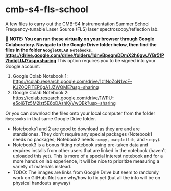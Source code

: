 # cmb-s4-fls-school
A few files to carry out the CMB-S4 Instrumentation Summer School Frequency-tunable Laser Source (FLS) laser spectroscopy/reflection lab. 

👋 **NOTE: You can run these virtually on your browser through Google Colaboratory. Navigate to the Google Drive folder below, then find the files in the folder `GoogleCOLAB Notebooks.` https://drive.google.com/drive/folders/1dnvBpeqmDDmX2h6gwJYBr5fP7hnbjLUJ?usp=sharing** This option requires you to be signed into your Google account.

1. Google Colab Notebook 1: https://colab.research.google.com/drive/1z1NoZoN1vcF-KJZ0QFITEP0gA1JZWQME?usp=sharing
2. Google Colab Notebook 2: https://colab.research.google.com/drive/1WPU-e5ol6Tz5M2lzt5E6oDAshKyVwQBk?usp=sharing

Or you can download the files onto your local computer from the folder `Notebooks` in that same Google Drive folder.

* Notebooks1 and 2 are good to download as they are and are standalones. They don't require any special packages (Notebook1 needs no packages; Notebook2 needs `numpy, matplotlib`, and `scipy`).
* Notebook3 is a bonus fitting notebook using pre-taken data and requires installs from other users that are linked in the notebook (haven't uploaded this yet). This is more of a special interest notebook and for a more hands on lab experience, it will be nice to prioritize measuring a variety of materials instead.
* TODO: The images are links from Google Drive but seem to randomly work on GitHub. Not sure why/how to fix yet (but all the info will be on physical handouts anyway)
